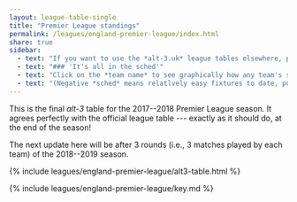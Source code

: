 ```yaml
---
layout: league-table-single
title: "Premier League standings"
permalink: /leagues/england-premier-league/index.html
share: true
sidebar:
  - text: "If you want to use the *alt-3.uk* league tables elsewhere, please be sure to read the [License and Disclaimer](/about/license) page first."
  - text: "### 'It's all in the sched'"
  - text: "Click on the *team name* to see graphically how any team's schedule strength evolves through the season." 
  - text: "(Negative *sched* means relatlvely easy fixtures to date, positive *sched* means harder fixtures.)"
---
```



This is the final _alt-3_ table for the 2017--2018 Premier League season.  It
agrees perfectly with the official league table --- exactly as it should do, at the end of the season!

The next update here will be after 3 rounds (i.e., 3 matches played by each
    team) of the 2018--2019 season. 

{% include leagues/england-premier-league/alt3-table.html %}

{% include leagues/england-premier-league/key.md %}







